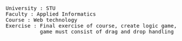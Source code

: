 <pre>
University : STU
Faculty : Applied Informatics
Course : Web technology
Exercise : Final exercise of course, create logic game,
           game must consist of drag and drop handling
</pre>